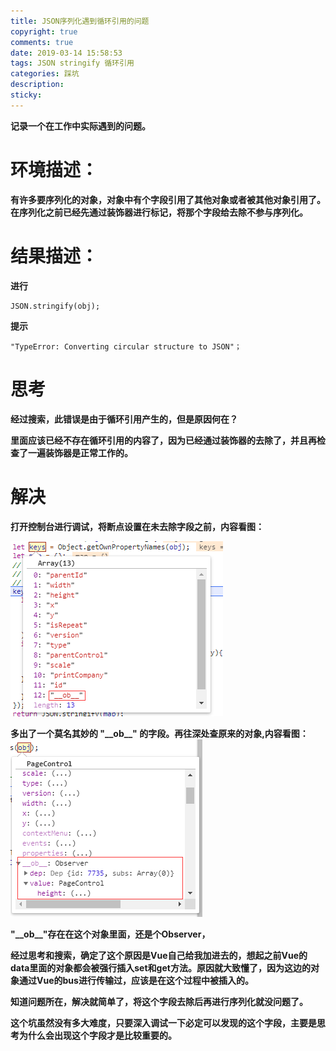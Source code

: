 ```yaml
---
title: JSON序列化遇到循环引用的问题
copyright: true
comments: true
date: 2019-03-14 15:58:53
tags: JSON stringify 循环引用
categories: 踩坑
description: 
sticky:
---
```


**记录一个在工作中实际遇到的问题。**  

# 环境描述：
**有许多要序列化的对象，对象中有个字段引用了其他对象或者被其他对象引用了。在序列化之前已经先通过装饰器进行标记，将那个字段给去除不参与序列化。**  

# 结果描述：

<!--more-->

**进行**    
```
JSON.stringify(obj);
```
**提示**  
```
"TypeError: Converting circular structure to JSON"；
```
# 思考  

**经过搜索，此错误是由于循环引用产生的，但是原因何在？**  

**里面应该已经不存在循环引用的内容了，因为已经通过装饰器的去除了，并且再检查了一遍装饰器是正常工作的。**

# 解决

**打开控制台进行调试，将断点设置在未去除字段之前，内容看图：**  

![调试1](/img/stringify-JSON-1.png)  

**多出了一个莫名其妙的 "\_\_ob\_\_" 的字段。再往深处查原来的对象,内容看图：**  
![调试2](/img/stringify-JSON-2.png)  

**"\_\_ob\_\_"存在在这个对象里面，还是个Observer，**  

**经过思考和搜索，确定了这个原因是Vue自己给我加进去的，想起之前Vue的data里面的对象都会被强行插入set和get方法。原因就大致懂了，因为这边的对象通过Vue的bus进行传输过，应该是在这个过程中被插入的。**

**知道问题所在，解决就简单了，将这个字段去除后再进行序列化就没问题了。**

**这个坑虽然没有多大难度，只要深入调试一下必定可以发现的这个字段，主要是思考为什么会出现这个字段才是比较重要的。**
